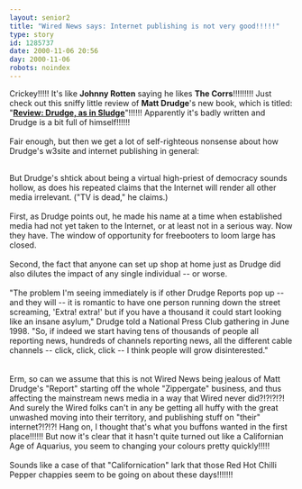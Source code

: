```yaml
---
layout: senior2
title: "Wired News says: Internet publishing is not very good!!!!!"
type: story
id: 1285737
date: 2000-11-06 20:56
day: 2000-11-06
robots: noindex
---
```

Crickey!!!!! It's like <b>Johnny Rotten</b> saying he likes <b>The Corrs</b>!!!!!!!!! Just check out this sniffy little review of <b>Matt Drudge</b>'s new book, which is titled: "<b><a href="http://www.wired.com/news/print/0,1294,39871,00.html">Review: Drudge, as in Sludge</a></b>"!!!!!! Apparently it's badly written and Drudge is a bit full of himself!!!!!!<br/> <br/>Fair enough, but then we get a lot of self-righteous nonsense about how Drudge's w3site and internet publishing in general:<br/> <br/><div class="quote">But Drudge's shtick about being a virtual high-priest of democracy sounds hollow, as does his repeated claims that the Internet will render all other media irrelevant. ("TV is dead," he claims.) <br/> <br/>First, as Drudge points out, he made his name at a time when established media had not yet taken to the Internet, or at least not in a serious way. Now they have. The window of opportunity for freebooters to loom large has closed. <br/> <br/>Second, the fact that anyone can set up shop at home just as Drudge did also dilutes the impact of any single individual -- or worse. <br/> <br/>"The problem I'm seeing immediately is if other Drudge Reports pop up -- and they will -- it is romantic to have one person running down the street screaming, 'Extra! extra!' but if you have a thousand it could start looking like an insane asylum," Drudge told a National Press Club gathering in June 1998. "So, if indeed we start having tens of thousands of people all reporting news, hundreds of channels reporting news, all the different cable channels -- click, click, click -- I think people will grow disinterested."</div> <br/> <br/>Erm, so can we assume that this is not Wired News being jealous of Matt Drudge's "Report" starting off the whole "Zippergate" business, and thus affecting the mainstream news media in a way that Wired never did?!?!?!?! And surely the Wired folks can't in any be getting all huffy with the great unwashed moving into their territory, and publishing stuff on "their" internet?!?!?! Hang on, I thought that's what you buffons wanted in the first place!!!!!! But now it's clear that it hasn't quite turned out like a Californian Age of Aquarius, you seem to changing your colours pretty quickly!!!!!<br/> <br/>Sounds like a case of that "Californication" lark that those Red Hot Chilli Pepper chappies seem to be going on about these days!!!!!!!
